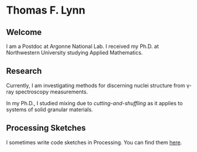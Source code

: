 # Thomas F. Lynn
## Welcome

I am a Postdoc at Argonne National Lab. I received my Ph.D. at Northwestern University studying Applied Mathematics.

## Research

Currently, I am investigating methods for discerning nuclei structure from &gamma;-ray spectroscopy measurements.

In my Ph.D., I studied mixing due to *cutting-and-shuffling* as it applies to systems of solid granular materials.

## Processing Sketches

I sometimes write code sketches in Processing. You can find them [here](sketches).
